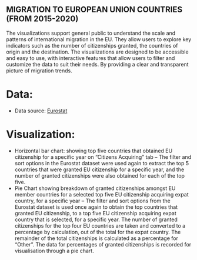 ## MIGRATION TO EUROPEAN UNION COUNTRIES (FROM 2015-2020)

The visualizations support general public to understand the scale and patterns of international migration in the EU. They allow
users to explore key indicators such as the number of citizenships granted, the countries of origin and the destination. The visualizations are designed to be
accessible and easy to use, with interactive features that allow users to filter and customize the data to suit their needs. By providing a clear and transparent picture
of migration trends.

# Data: 
* Data source: [Eurostat](https://ec.europa.eu/eurostat/web/main/data)

# Visualization:
* Horizontal bar chart: showing top five countries that obtained EU citizenship
for a specific year on “Citizens Acquiring” tab – The filter and sort options in
the Eurostat dataset were used again to extract the top 5 countries that were
granted EU citizenship for a specific year, and the number of granted
citizenships were also obtained for each of the top five.
* Pie Chart showing breakdown of granted citizenships amongst EU member
countries for a selected top five EU citizenship acquiring expat country, for a
specific year – The filter and sort options from the Eurostat dataset is used
once again to obtain the top countries that granted EU citizenship, to a top five
EU citizenship acquiring expat country that is selected, for a specific year. The
number of granted citizenships for the top four EU countries are taken and
converted to a percentage by calculation, out of the total for the expat country.
The remainder of the total citizenships is calculated as a percentage for
“Other”. The data for percentages of granted citizenships is recorded for
visualisation through a pie chart.
